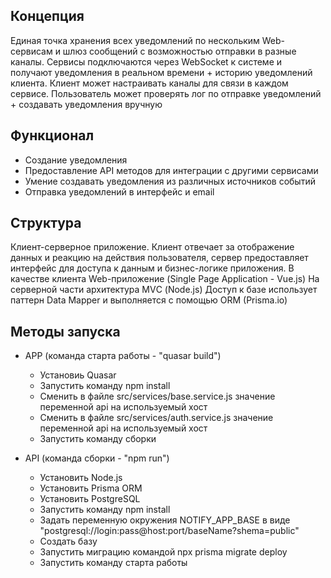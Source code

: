 ## Концепция

Единая точка хранения всех уведомлений по нескольким Web-сервисам и шлюз сообщений с возможностью отправки в разные каналы.
Сервисы подключаются через WebSocket к системе и получают уведомления в реальном времени + историю уведомлений клиента.
Клиент может настраивать каналы для связи в каждом сервисе.
Пользователь может проверять лог по отправке уведомлений + создавать уведомления вручную

## Функционал

- Создание уведомления
- Предоставление API методов для интеграции с другими сервисами
- Умение создавать уведомления из различных источников событий
- Отправка уведомлений в интерфейс и email

## Структура

Клиент-серверное приложение. Клиент отвечает за отображение данных и реакцию на действия пользователя, сервер предоставляет интерфейс для доступа к данным и бизнес-логике приложения.
В качестве клиента Web-приложение (Single Page Application - Vue.js)
На серверной части архитектура MVС (Node.js)
Доступ к базе использует паттерн Data Mapper и выполняется с помощью ORM (Prisma.io)

## Методы запуска

- APP (команда старта работы - "quasar build")

  - Установиь Quasar
  - Запустить команду npm install
  - Сменить в файле src/services/base.service.js значение переменной api на используемый хост
  - Сменить в файле src/services/auth.service.js значение переменной api на используемый хост
  - Запустить команду сборки

- API (команда сборки - "npm run")

  - Установить Node.js
  - Установить Prisma ORM
  - Установить PostgreSQL
  - Запустить команду npm install
  - Задать переменную окружения NOTIFY_APP_BASE в виде "postgresql://login:pass@host:port/baseName?shema=public"
  - Создать базу
  - Запустить миграцию командой npx prisma migrate deploy
  - Запустить команду старта работы

